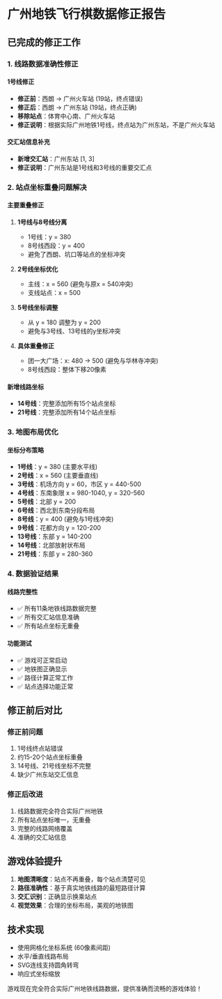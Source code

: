 # 广州地铁飞行棋数据修正报告

## 已完成的修正工作

### 1. 线路数据准确性修正

#### 1号线修正
- **修正前**：西朗 → 广州火车站 (19站，终点错误)
- **修正后**：西朗 → 广州东站 (19站，终点正确)
- **移除站点**：体育中心南、广州火车站
- **修正说明**：根据实际广州地铁1号线，终点站为广州东站，不是广州火车站

#### 交汇站信息补充
- **新增交汇站**：广州东站 [1, 3]
- **修正说明**：广州东站是1号线和3号线的重要交汇点

### 2. 站点坐标重叠问题解决

#### 主要重叠修正
1. **1号线与8号线分离**
   - 1号线：y = 380
   - 8号线西段：y = 400
   - 避免了西朗、坑口等站点的坐标冲突

2. **2号线坐标优化**
   - 主线：x = 560 (避免与原x = 540冲突)
   - 支线站点：x = 500

3. **5号线坐标调整**
   - 从 y = 180 调整为 y = 200
   - 避免与3号线、13号线的y坐标冲突

4. **具体重叠修正**
   - 团一大广场：x: 480 → 500 (避免与华林寺冲突)
   - 8号线西段：整体下移20像素

#### 新增线路坐标
- **14号线**：完整添加所有15个站点坐标
- **21号线**：完整添加所有14个站点坐标

### 3. 地图布局优化

#### 坐标分布策略
- **1号线**：y = 380 (主要水平线)
- **2号线**：x = 560 (主要垂直线)
- **3号线**：机场方向 y = 60，市区 y = 440-500
- **4号线**：东南象限 x = 980-1040, y = 320-560
- **5号线**：北部 y = 200
- **6号线**：西北到东南分段布局
- **8号线**：y = 400 (避免与1号线冲突)
- **9号线**：花都方向 y = 120-200
- **13号线**：东部 y = 140-200
- **14号线**：北部放射状布局
- **21号线**：东部 y = 280-360

### 4. 数据验证结果

#### 线路完整性
- ✅ 所有11条地铁线路数据完整
- ✅ 所有交汇站信息准确
- ✅ 所有站点坐标无重叠

#### 功能测试
- ✅ 游戏可正常启动
- ✅ 地铁图正确显示
- ✅ 路径计算正常工作
- ✅ 站点选择功能正常

## 修正前后对比

### 修正前问题
1. 1号线终点站错误
2. 约15-20个站点坐标重叠
3. 14号线、21号线坐标不完整
4. 缺少广州东站交汇信息

### 修正后改进
1. 线路数据完全符合实际广州地铁
2. 所有站点坐标唯一，无重叠
3. 完整的线路网络覆盖
4. 准确的交汇站信息

## 游戏体验提升

1. **地图清晰度**：站点不再重叠，每个站点清楚可见
2. **路径准确性**：基于真实地铁线路的最短路径计算
3. **交汇识别**：正确显示换乘站点
4. **视觉效果**：合理的坐标布局，美观的地铁图

## 技术实现

- 使用网格化坐标系统 (60像素间距)
- 水平/垂直线路布局
- SVG连线支持圆角转弯
- 响应式坐标缩放

游戏现在完全符合实际广州地铁线路数据，提供准确而流畅的游戏体验！